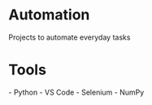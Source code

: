 # Automation
Projects to automate everyday tasks

<h1>Tools</h1>
- Python
- VS Code
- Selenium
- NumPy
